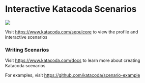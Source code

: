 # Interactive Katacoda Scenarios

[![](http://shields.katacoda.com/katacoda/sepulcore/count.svg)](https://www.katacoda.com/sepulcore "Get your profile on Katacoda.com")

Visit https://www.katacoda.com/sepulcore to view the profile and interactive scenarios

### Writing Scenarios
Visit https://www.katacoda.com/docs to learn more about creating Katacoda scenarios

For examples, visit https://github.com/katacoda/scenario-example
